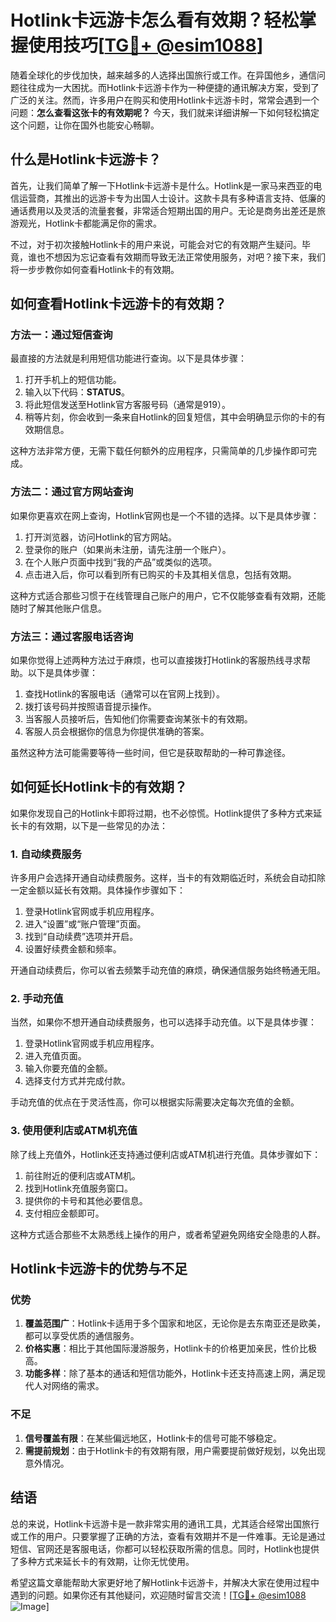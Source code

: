 # Hotlink卡远游卡怎么看有效期？轻松掌握使用技巧[[TG💪+ @esim1088](https://t.me/s/esim1088)]

随着全球化的步伐加快，越来越多的人选择出国旅行或工作。在异国他乡，通信问题往往成为一大困扰。而Hotlink卡远游卡作为一种便捷的通讯解决方案，受到了广泛的关注。然而，许多用户在购买和使用Hotlink卡远游卡时，常常会遇到一个问题：**怎么查看这张卡的有效期呢？** 今天，我们就来详细讲解一下如何轻松搞定这个问题，让你在国外也能安心畅聊。

## 什么是Hotlink卡远游卡？

首先，让我们简单了解一下Hotlink卡远游卡是什么。Hotlink是一家马来西亚的电信运营商，其推出的远游卡专为出国人士设计。这款卡具有多种语言支持、低廉的通话费用以及灵活的流量套餐，非常适合短期出国的用户。无论是商务出差还是旅游观光，Hotlink卡都能满足你的需求。

不过，对于初次接触Hotlink卡的用户来说，可能会对它的有效期产生疑问。毕竟，谁也不想因为忘记查看有效期而导致无法正常使用服务，对吧？接下来，我们将一步步教你如何查看Hotlink卡的有效期。

## 如何查看Hotlink卡远游卡的有效期？

### 方法一：通过短信查询

最直接的方法就是利用短信功能进行查询。以下是具体步骤：

1. 打开手机上的短信功能。
2. 输入以下代码：**STATUS**。
3. 将此短信发送至Hotlink官方客服号码（通常是919）。
4. 稍等片刻，你会收到一条来自Hotlink的回复短信，其中会明确显示你的卡的有效期信息。

这种方法非常方便，无需下载任何额外的应用程序，只需简单的几步操作即可完成。

### 方法二：通过官方网站查询

如果你更喜欢在网上查询，Hotlink官网也是一个不错的选择。以下是具体步骤：

1. 打开浏览器，访问Hotlink的官方网站。
2. 登录你的账户（如果尚未注册，请先注册一个账户）。
3. 在个人账户页面中找到“我的产品”或类似的选项。
4. 点击进入后，你可以看到所有已购买的卡及其相关信息，包括有效期。

这种方式适合那些习惯于在线管理自己账户的用户，它不仅能够查看有效期，还能随时了解其他账户信息。

### 方法三：通过客服电话咨询

如果你觉得上述两种方法过于麻烦，也可以直接拨打Hotlink的客服热线寻求帮助。以下是具体步骤：

1. 查找Hotlink的客服电话（通常可以在官网上找到）。
2. 拨打该号码并按照语音提示操作。
3. 当客服人员接听后，告知他们你需要查询某张卡的有效期。
4. 客服人员会根据你的信息为你提供准确的答案。

虽然这种方法可能需要等待一些时间，但它是获取帮助的一种可靠途径。

## 如何延长Hotlink卡的有效期？

如果你发现自己的Hotlink卡即将过期，也不必惊慌。Hotlink提供了多种方式来延长卡的有效期，以下是一些常见的办法：

### 1. 自动续费服务

许多用户会选择开通自动续费服务。这样，当卡的有效期临近时，系统会自动扣除一定金额以延长有效期。具体操作步骤如下：

1. 登录Hotlink官网或手机应用程序。
2. 进入“设置”或“账户管理”页面。
3. 找到“自动续费”选项并开启。
4. 设置好续费金额和频率。

开通自动续费后，你可以省去频繁手动充值的麻烦，确保通信服务始终畅通无阻。

### 2. 手动充值

当然，如果你不想开通自动续费服务，也可以选择手动充值。以下是具体步骤：

1. 登录Hotlink官网或手机应用程序。
2. 进入充值页面。
3. 输入你要充值的金额。
4. 选择支付方式并完成付款。

手动充值的优点在于灵活性高，你可以根据实际需要决定每次充值的金额。

### 3. 使用便利店或ATM机充值

除了线上充值外，Hotlink还支持通过便利店或ATM机进行充值。具体步骤如下：

1. 前往附近的便利店或ATM机。
2. 找到Hotlink充值服务窗口。
3. 提供你的卡号和其他必要信息。
4. 支付相应金额即可。

这种方式适合那些不太熟悉线上操作的用户，或者希望避免网络安全隐患的人群。

## Hotlink卡远游卡的优势与不足

### 优势

1. **覆盖范围广**：Hotlink卡适用于多个国家和地区，无论你是去东南亚还是欧美，都可以享受优质的通信服务。
2. **价格实惠**：相比于其他国际漫游服务，Hotlink卡的价格更加亲民，性价比极高。
3. **功能多样**：除了基本的通话和短信功能外，Hotlink卡还支持高速上网，满足现代人对网络的需求。

### 不足

1. **信号覆盖有限**：在某些偏远地区，Hotlink卡的信号可能不够稳定。
2. **需提前规划**：由于Hotlink卡的有效期有限，用户需要提前做好规划，以免出现意外情况。

## 结语

总的来说，Hotlink卡远游卡是一款非常实用的通讯工具，尤其适合经常出国旅行或工作的用户。只要掌握了正确的方法，查看有效期并不是一件难事。无论是通过短信、官网还是客服电话，你都可以轻松获取所需的信息。同时，Hotlink也提供了多种方式来延长卡的有效期，让你无忧使用。

希望这篇文章能帮助大家更好地了解Hotlink卡远游卡，并解决大家在使用过程中遇到的问题。如果你还有其他疑问，欢迎随时留言交流！[[TG💪+ @esim1088](https://t.me/s/esim1088) ![Image](https://i.postimg.cc/4NQfJmqS/Snipaste-2025-05-13-00-14-12.png)]